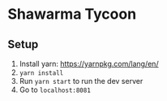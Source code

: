 # Shawarma Tycoon

## Setup

1. Install yarn: https://yarnpkg.com/lang/en/
2. `yarn install`
3. Run `yarn start` to run the dev server
4. Go to `localhost:8081`
